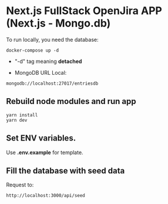 # Next.js FullStack OpenJira APP (Next.js - Mongo.db)

To run locally, you need the database:
```
docker-compose up -d
```

* "-d" tag meaning __detached__

* MongoDB URL Local: 
```
mongodb://localhost:27017/entriesdb
```

## Rebuild node modules and run app
```
yarn install
yarn dev
```

## Set ENV variables.

Use __.env.example__ for template.


## Fill the database with seed data

Request to:
```
http://localhost:3000/api/seed
```

